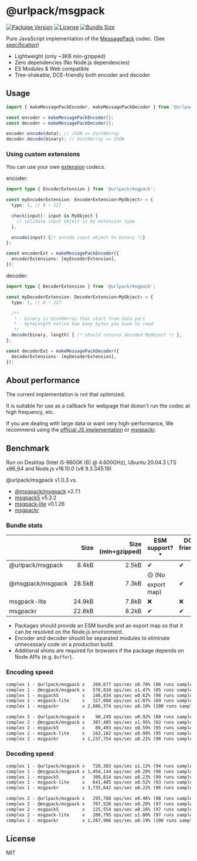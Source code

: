 # @urlpack/msgpack

[![Package Version](https://img.shields.io/npm/v/@urlpack/msgpack)](https://npm.im/@urlpack/msgpack)
[![License](https://img.shields.io/npm/l/@urlpack/msgpack)](#License)
[![Bundle Size](https://img.shields.io/bundlephobia/minzip/@urlpack/msgpack)](https://bundlephobia.com/package/@urlpack/msgpack)

Pure JavaScript implementation of the [MessagePack](https://msgpack.org/) codec. (See [specification](https://github.com/msgpack/msgpack/blob/master/spec.md))

- Lightweight (only ~3KB min-gzipped)
- Zero dependencies (No Node.js dependencies)
- ES Modules & Web compatible
- Tree-shakable, DCE-friendly both encoder and decoder

## Usage

```ts
import { makeMessagePackEncoder, makeMessagePackDecoder } from '@urlpack/msgpack';

const encoder = makeMessagePackEncoder();
const decoder = makeMessagePackDecoder();

encoder.encode(data); // JSON => Uint8Array
decoder.decode(binary); // Uint8Array => JSON
```

### Using custom extensions

You can use your own [extension](https://github.com/msgpack/msgpack/blob/master/spec.md#extension-types) codecs.

encoder:
```ts
import type { EncoderExtension } from '@urlpack/msgpack';

const myEncoderExtension: EncoderExtension<MyObject> = {
  type: 1, // 0 ~ 127

  check(input): input is MyObject {
    // validate input object is my extension type
  },

  encode(input) {/* encode input object to binary */}
};

const encoderExt = makeMessagePackEncoder({
  encoderExtensions: [myEncoderExtension],
});
```

decoder:
```ts
import type { DecoderExtension } from '@urlpack/msgpack';

const myDecoderExtension: DecoderExtension<MyObject> = {
  type: 1, // 0 ~ 127

  /**
   * - binary is Uint8Array that start from data part
   * - byteLength notice how many bytes you have to read
   */
  decode(binary, length) { /* should returns decoded MyObject */ },
};

const decoderExt = makeMessagePackDecoder({
  decoderExtensions: [myDecoderExtension],
});
```

## About performance

The current implementation is not that optimized.

It is suitable for use as a callback for webpage that doesn't run the codec at high frequency, etc.

If you are dealing with large data or want very high-performance, We recommend using the [official JS implementation](https://github.com/msgpack/msgpack-javascript) or [msgpackr](https://github.com/kriszyp/msgpackr).

## Benchmark

Run on Desktop (Intel i5-9600K (6) @ 4.600GHz), Ubuntu 20.04.3 LTS x86_64 and Node.js v16.10.0 (v8 9.3.345.19)

@urlpack/msgpack v1.0.3 vs.
- [@msgpack/msgpack](https://github.com/msgpack/msgpack-javascript) v2.7.1
- [msgpack5](https://github.com/mcollina/msgpack5) v5.3.2
- [msgpack-lite](https://github.com/kawanet/msgpack-lite) v0.1.26
- [msgpackr](https://github.com/kriszyp/msgpackr)

### Bundle stats

|                  | Size   | Size (min+gzipped) | ESM support?*       | DCE-friendly?* | Zero-dependencies* |
|:-----------------|-------:|-------------------:|---------------------|----------------|--------------------|
| @urlpack/msgpack | 8.4kB  | 2.5kB              | ✔                   | ✔              | ✔                  |
| @msgpack/msgpack | 28.5kB | 7.3kB              | 🟡 (No export map)  | ✔              | ✔                  |
| msgpack-lite     | 24.9kB | 7.8kB              | ❌                  | ❌             | ❌                 |
| msgpackr         | 22.8kB | 8.2kB              | ✔                   | ✔              | ✔                  |

* Packages should provide an ESM bundle and an export map so that it can be resolved on the Node.js environment.
* Encoder and decoder should be separated modules to eliminate unnecessary code on a production build.
* Additional shims are required for browsers if the package depends on Node APIs (e.g. `Buffer`).

### Encoding speed

```txt
complex 1 - @urlpack/msgpack x   260,677 ops/sec ±0.78% (86 runs sampled)
complex 1 - @msgpack/msgpack x   578,810 ops/sec ±1.47% (85 runs sampled)
complex 1 - msgpack5         x   146,834 ops/sec ±0.62% (98 runs sampled)
complex 1 - msgpack-lite     x   327,080 ops/sec ±1.07% (89 runs sampled)
complex 1 - msgpackr         x 2,886,374 ops/sec ±0.10% (100 runs sampled)

complex 2 - @urlpack/msgpack x    90,249 ops/sec ±0.92% (80 runs sampled)
complex 2 - @msgpack/msgpack x   387,485 ops/sec ±1.95% (82 runs sampled)
complex 2 - msgpack5         x    89,493 ops/sec ±0.59% (95 runs sampled)
complex 2 - msgpack-lite     x   163,182 ops/sec ±0.99% (95 runs sampled)
complex 2 - msgpackr         x 1,237,754 ops/sec ±0.21% (98 runs sampled)
```

### Decoding speed

```txt
complex 1 - @urlpack/msgpack x   720,383 ops/sec ±1.12% (94 runs sampled)
complex 1 - @msgpack/msgpack x 1,454,144 ops/sec ±0.28% (98 runs sampled)
complex 1 - msgpack5         x   308,814 ops/sec ±0.23% (99 runs sampled)
complex 1 - msgpack-lite     x   641,485 ops/sec ±0.52% (93 runs sampled)
complex 1 - msgpackr         x 3,735,642 ops/sec ±0.22% (96 runs sampled)

complex 2 - @urlpack/msgpack x   295,788 ops/sec ±0.46% (98 runs sampled)
complex 2 - @msgpack/msgpack x   707,526 ops/sec ±0.20% (97 runs sampled)
complex 2 - msgpack5         x   125,554 ops/sec ±0.16% (97 runs sampled)
complex 2 - msgpack-lite     x   200,795 ops/sec ±1.80% (97 runs sampled)
complex 2 - msgpackr         x 1,287,906 ops/sec ±0.19% (100 runs sampled)
```

## License

MIT
